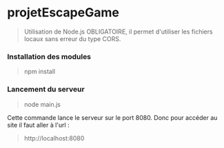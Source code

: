 # projetEscapeGame
>Utilisation de Node.js OBLIGATOIRE, il permet d'utiliser les fichiers locaux sans erreur du type CORS.

### Installation des modules ###
>npm install

### Lancement du serveur ###
>node main.js

Cette commande lance le serveur sur le port 8080.
Donc pour accéder au site il faut aller à l'url :
>http://localhost:8080
